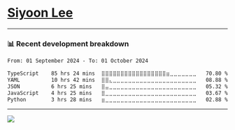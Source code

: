 # [Siyoon Lee](https://github.com/Lee-Si-Yoon#Lee-Si-Yoon)


---
### 📊 Recent development breakdown
<!--START_SECTION:waka-->

```txt
From: 01 September 2024 - To: 01 October 2024

TypeScript    85 hrs 24 mins  ⣿⣿⣿⣿⣿⣿⣿⣿⣿⣿⣿⣿⣿⣿⣿⣿⣿⣶⣀⣀⣀⣀⣀⣀⣀   70.80 %
YAML          10 hrs 42 mins  ⣿⣿⣄⣀⣀⣀⣀⣀⣀⣀⣀⣀⣀⣀⣀⣀⣀⣀⣀⣀⣀⣀⣀⣀⣀   08.88 %
JSON          6 hrs 25 mins   ⣿⣤⣀⣀⣀⣀⣀⣀⣀⣀⣀⣀⣀⣀⣀⣀⣀⣀⣀⣀⣀⣀⣀⣀⣀   05.32 %
JavaScript    4 hrs 25 mins   ⣿⣀⣀⣀⣀⣀⣀⣀⣀⣀⣀⣀⣀⣀⣀⣀⣀⣀⣀⣀⣀⣀⣀⣀⣀   03.67 %
Python        3 hrs 28 mins   ⣶⣀⣀⣀⣀⣀⣀⣀⣀⣀⣀⣀⣀⣀⣀⣀⣀⣀⣀⣀⣀⣀⣀⣀⣀   02.88 %
```

<!--END_SECTION:waka-->
---
<!-- from https://github.com/rzashakeri/beautify-github-profile -->
![](https://komarev.com/ghpvc/?username=Lee-Si-Yoon&color=lightgrey)

<!-- from https://github.com/anuraghazra/github-readme-stats -->
<!--
![Top Langs](https://github-readme-stats.vercel.app/api/top-langs/?username=Lee-Si-Yoon&layout=compact) -->

